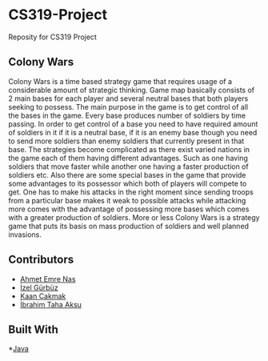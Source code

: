 # CS319-Project
Reposity for CS319 Project

## Colony Wars

Colony Wars is a time based strategy game that requires usage of a considerable amount of strategic thinking. Game map basically consists of 2 main bases for each player and several neutral bases that both players seeking to possess. The main purpose in the game is to get control of all the bases in the game. Every base produces number of soldiers by time passing. In order to get control of a base you need to have required amount of soldiers in it if it is a neutral base, if it is an enemy base though you need to send more soldiers than enemy soldiers that currently present in that base. The strategies become complicated as there exist varied nations in the game each of them having different advantages. Such as one having soldiers that move faster while another one having a faster production of soldiers etc. Also there are some special bases in the game that provide some advantages to its possessor which both of players will compete to get. One has to make his attacks in the right moment since sending troops from a particular base makes it weak to possible attacks while attacking more comes with the advantage of possessing more bases which comes with a greater production of soldiers. More or less Colony Wars is a strategy game that puts its basis on mass production of soldiers and well planned invasions.

## Contributors

* [Ahmet Emre Nas](https://github.com/emrenass)
* [İzel Gürbüz](https://github.com/izelgurbuz)
* [Kaan Çakmak](https://github.com/kaancakmak)
* [İbrahim Taha Aksu](https://github.com/cuthalionn)

## Built With

*[Java](https://www.java.com)

